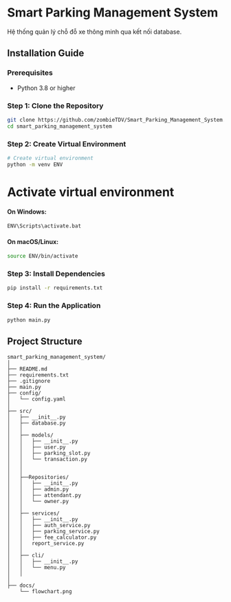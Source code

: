 # Smart Parking Management System

Hệ thống quản lý chỗ đỗ xe thông minh qua kết nối database.

## Installation Guide

### Prerequisites
- Python 3.8 or higher

### Step 1: Clone the Repository
```bash
git clone https://github.com/zombieTDV/Smart_Parking_Management_System.git
cd smart_parking_management_system
```

### Step 2: Create Virtual Environment
```bash
# Create virtual environment
python -m venv ENV
```

# Activate virtual environment
#### On Windows:
```bash
ENV\Scripts\activate.bat
```
#### On macOS/Linux:
```bash
source ENV/bin/activate
```

### Step 3: Install Dependencies
```bash
pip install -r requirements.txt
```

### Step 4: Run the Application
```bash
python main.py
```

## Project Structure

```
smart_parking_management_system/
│
├── README.md
├── requirements.txt
├── .gitignore
├── main.py
├── config/
│   └── config.yaml
│
├── src/
│   ├── __init__.py
│   ├── database.py
│   │
│   ├── models/
│   │   ├── __init__.py
│   │   ├── user.py
│   │   ├── parking_slot.py
│   │   └── transaction.py
│   │
│   │
│   ├──Repositories/
│   │   ├── __init__.py
│   │   ├── admin.py
│   │   ├── attendant.py
│   │   └── owner.py
│   │  
│   ├── services/
│   │   ├── __init__.py
│   │   ├── auth_service.py
│   │   ├── parking_service.py
│   │   ├── fee_calculator.py
│   │   report_service.py
│   │
│   ├── cli/
│   │   ├── __init__.py
│   │   └── menu.py
│   │
│
├── docs/
    └── flowchart.png
